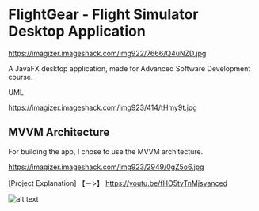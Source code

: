 # FlightGear - Flight Simulator Desktop Application

<img>https://imagizer.imageshack.com/img922/7666/Q4uNZD.jpg

A JavaFX desktop application, made for Advanced Software Development course.


UML

https://imagizer.imageshack.com/img923/414/tHmy9t.jpg


## MVVM Architecture

For building the app, I chose to use the MVVM architecture.

https://imagizer.imageshack.com/img923/2949/0gZ5o6.jpg


[Project Explanation] 【﻿－>】 https://youtu.be/fHO5tvTnMjsvanced 

![alt text](https://i.redd.it/b55bnmiqk7s11.jpg)

